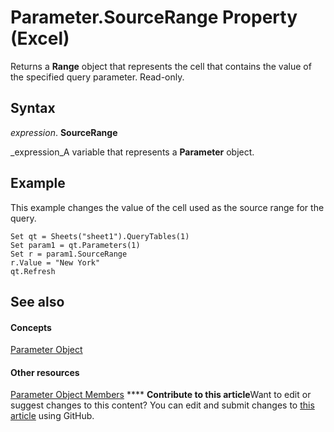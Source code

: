 
# Parameter.SourceRange Property (Excel)

Returns a  **Range** object that represents the cell that contains the value of the specified query parameter. Read-only.


## Syntax

 _expression_. **SourceRange**

 _expression_A variable that represents a  **Parameter** object.


## Example

This example changes the value of the cell used as the source range for the query.


```
Set qt = Sheets("sheet1").QueryTables(1) 
Set param1 = qt.Parameters(1) 
Set r = param1.SourceRange 
r.Value = "New York" 
qt.Refresh
```


## See also


#### Concepts


 [Parameter Object](2a30f4ef-2cae-c96d-4480-3ba55fa871e8.md)
#### Other resources


 [Parameter Object Members](1aca4dc1-3a5c-1933-311c-7b96e4dd37e3.md)
****   **Contribute to this article**Want to edit or suggest changes to this content? You can edit and submit changes to  [this article](https://github.com/jhershey00/VBA_Excel_Test/OpenXMLCon/articles/243ac075-24cc-549a-58fb-195d71dc6e68.md) using GitHub.

